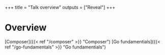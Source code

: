 +++
title = "Talk overview"
outputs = ["Reveal"]
+++

# Overview

[Composer]({{< ref "/composer" >}} "Composer")
[Go fundamentials]({{< ref "/go-fundamentals" >}} "Go fundamentials")
